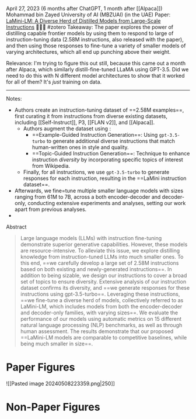 April 27, 2023 (6 months after ChatGPT, 1 month after [[Alpaca]])
Mohammad bin Zayed University of AI (MBZUAI) (in the UAE)
Paper: [LaMini-LM: A Diverse Herd of Distilled Models from Large-Scale Instructions](https://arxiv.org/abs/2304.14402) 🐂🐄🐎
#zotero 
Takeaway: The paper explores the power of distilling capable frontier models by using them to respond to large of instruction-tuning data (2.58M instructions, also released with the paper), and then using those responses to fine-tune a variety of smaller models of varying architectures, which all end up punching above their weight.

Relevance: I'm trying to figure this out still, because this came out a month after Alpaca, which similarly distill-fine-tuned LLaMA using GPT-3.5. Did we need to do this with N different model architectures to show that it worked for all of them? It's *just* training on data.

----

Notes:
- Authors create an instruction-tuning dataset of ==2.58M examples==, first curating it from instructions from diverse existing datasets, including [[Self-Instruct]], P3, [[FLAN v2]], and [[Alpaca]].
	- Authors augment the dataset using :
		- ==Example-Guided Instruction Generation==: Using `gpt-3.5-turbo` to generate additional diverse instructions that match human-written ones in style and quality.
		- ==Topic-Guided Instruction Generation==: Technique to enhance instruction *diversity* by incorporating specific topics of interest from Wikipedia.
	- Finally, for all instructions, we use `gpt-3.5-turbo` to generate responses for each instruction, resulting in the ==LaMini instruction dataset==.
- Afterwards, we fine=tune multiple smaller language models with sizes ranging from 61M to 7B, across a both encoder-decoder and decoder-only, conducting extensive experiments and analyses, setting our work apart from previous analyses.
- 

Abstract
> Large language models (LLMs) with instruction fine-tuning demonstrate superior generative capabilities. However, these models are resource-intensive. To alleviate this issue, we explore distilling knowledge from instruction-tuned LLMs into much smaller ones. To this end, ==we carefully develop a large set of 2.58M instructions based on both existing and newly-generated instructions==. In addition to being sizable, we design our instructions to cover a broad set of topics to ensure diversity. Extensive analysis of our instruction dataset confirms its diversity, and ==we generate responses for these instructions using gpt-3.5-turbo==. Leveraging these instructions, ==we fine-tune a diverse herd of models, collectively referred to as LaMini-LM, which includes models from both the encoder-decoder and decoder-only families, with varying sizes==. We evaluate the performance of our models using automatic metrics on 15 different natural language processing (NLP) benchmarks, as well as through human assessment. The results demonstrate that our proposed ==LaMini-LM models are comparable to competitive baselines, while being much smaller in size==.

# Paper Figures
![[Pasted image 20240508223359.png|250]]





# Non-Paper Figures
